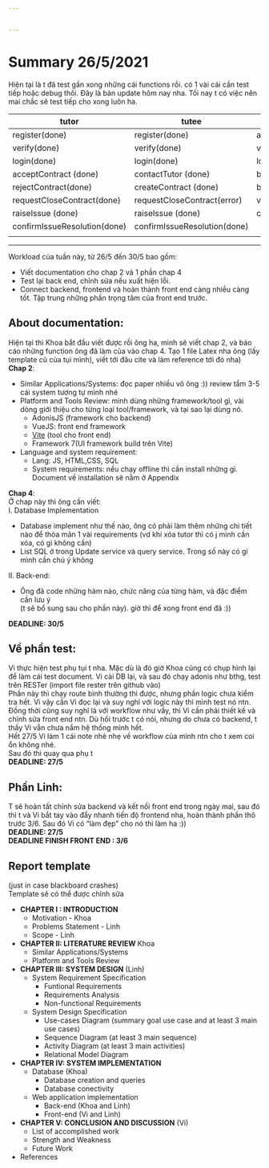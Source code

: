 ```yaml
---


---
```


<h1 id="summary-2652021">Summary 26/5/2021</h1>
<p>Hiện tại là t đã test gần xong những cái functions rồi. có 1 vài cái cần test tiếp hoặc debug thôi. Đây là bản update hôm nay nha. Tối nay t có việc nên mai chắc sẽ test tiếp cho xong luôn ha.</p>

<table>
<thead>
<tr>
<th>tutor</th>
<th>tutee</th>
<th>admin</th>
<th>contract</th>
<th>issue</th>
</tr>
</thead>
<tbody>
<tr>
<td>register(done)</td>
<td>register(done)</td>
<td>addNewAdmin(done)</td>
<td>updateContractCloseExpiration</td>
<td>updateIssueOpenExpiration</td>
</tr>
<tr>
<td>verify(done)</td>
<td>verify(done)</td>
<td>verify(done)</td>
<td></td>
<td>closeIssue</td>
</tr>
<tr>
<td>login(done)</td>
<td>login(done)</td>
<td>login(done)</td>
<td></td>
<td></td>
</tr>
<tr>
<td>acceptContract  (done)</td>
<td>contactTutor (done)</td>
<td>banVerifiedTutor(done)</td>
<td></td>
<td></td>
</tr>
<tr>
<td>rejectContract(done)</td>
<td>createContract (done)</td>
<td>banTutee(done)</td>
<td></td>
<td></td>
</tr>
<tr>
<td>requestCloseContract(done)</td>
<td>requestCloseContract(error)</td>
<td>verifyTutorRegistration(done)</td>
<td></td>
<td></td>
</tr>
<tr>
<td>raiseIssue (done)</td>
<td>raiseIssue (done)</td>
<td>createIssueResolution(done)</td>
<td></td>
<td></td>
</tr>
<tr>
<td>confirmIssueResolution(done)</td>
<td>confirmIssueResolution(done)</td>
<td></td>
<td></td>
<td></td>
</tr>
<tr>
<td></td>
<td></td>
<td></td>
<td></td>
<td></td>
</tr>
</tbody>
</table><hr>
<p>Workload của tuần này, từ 26/5 đến 30/5 bao gồm:</p>
<ul>
<li>Viết documentation cho chap 2 và 1 phần chap 4</li>
<li>Test lại back end, chỉnh sửa nếu xuất hiện lỗi.</li>
<li>Connect backend, frontend và hoàn thành front end càng nhiều càng tốt. Tập trung những phần trọng tâm của front end trước.</li>
</ul>
<h2 id="about-documentation">About documentation:</h2>
<p>Hiện tại thì Khoa bắt đầu viết được rồi ông ha, mình sẽ viết chap 2, và báo cáo những function ông đã làm của vào chap 4. Tạo 1 file Latex nha ông (lấy template cũ của tụi mình), viết tới đâu cite và làm reference tới đó nha)<br>
<strong>Chap 2</strong>:</p>
<ul>
<li>Similar Applications/Systems: đọc paper nhiều vô ông :)) review tầm 3-5 cái system tương tự mình nhé</li>
<li>Platform and Tools Review: mình dùng những framework/tool gì, vài dòng giới thiệu cho từng loại tool/framework, và tại sao lại dùng nó.
<ul>
<li>AdonisJS (framework cho backend)</li>
<li>VueJS: front end framework</li>
<li><a href="https://vitejs.dev/guide/why.html#slow-server-start">Vite</a> (tool cho front end)</li>
<li>Framework 7(UI framework build trên Vite)</li>
</ul>
</li>
<li>Language and system requirement:
<ul>
<li>Lang: JS, HTML,CSS, SQL</li>
<li>System requirements: nếu chạy offline thì cần install những gì. Document về installation sẽ nằm ở Appendix</li>
</ul>
</li>
</ul>
<p><strong>Chap 4</strong>:<br>
Ở chap này thì ông cần viết:<br>
I. Database Implementation</p>
<ul>
<li>Database implement như thế nào, ông có phải làm thêm những chi tiết nào để thỏa mãn 1 vài requirements (vd khi xóa tutor thì có j mình cần xóa, có gì không cần)</li>
<li>List SQL ở trong Update service và query service. Trong số này có gì mình cần chú ý không</li>
</ul>
<p>II. Back-end:</p>
<ul>
<li>Ông đã code những hàm nào, chức năng của từng hàm, và đặc điểm cần lưu ý<br>
(t sẽ bổ sung sau cho phần này). giờ thì để xong front end đã :))</li>
</ul>
<p><strong>DEADLINE: 30/5</strong></p>
<h2 id="về-phần-test">Về phần test:</h2>
<p>Vi thực hiện test phụ tụi t nha. Mặc dù là đó giờ Khoa cũng có chụp hình lại để làm cái test document. Vi cài DB lại, và sau đó chạy adonis như bthg, test trên RESTer (import file rester trên github vào)<br>
Phần này thì chạy route bình thường thì được, nhưng phần logic chưa kiểm tra hết. Vì vậy cần Vi đọc lại và suy nghĩ với logic này thì mình test nó ntn. Đồng thời cũng suy nghĩ là với workflow như vầy, thì Vi cần phải thiết kế và chỉnh sửa front end ntn. Dù hồi trước t có nói, nhưng do chưa có backend, t thấy Vi vẫn chưa nắm hệ thống mình hết.<br>
Hết 27/5 Vi làm 1 cái note nhè nhẹ về workflow của mình ntn cho t xem coi ổn không nhé.<br>
Sau đó thì quay qua phụ t<br>
<strong>DEADLINE: 27/5</strong></p>
<h2 id="phần-linh">Phần Linh:</h2>
<p>T sẽ hoàn tất chỉnh sửa backend và kết nối front end trong ngày mai, sau đó thì t và Vi bắt tay vào đẩy nhanh tiến độ frontend nha, hoàn thành phần thô trước  3/6. Sau đó Vi có “làm đẹp” cho nó thì làm ha :))<br>
<strong>DEADLINE: 27/5</strong><br>
<strong>DEADLINE FINISH FRONT END : 3/6</strong></p>
<h2 id="report-template">Report template</h2>
<p>(just in case blackboard crashes)<br>
Template sẽ có thể được chỉnh sửa</p>
<ul>
<li><strong>CHAPTER I : INTRODUCTION</strong>
<ul>
<li>Motivation  - Khoa</li>
<li>Problems Statement - Linh</li>
<li>Scope - Linh</li>
</ul>
</li>
<li><strong>CHAPTER II: LITERATURE REVIEW</strong> Khoa
<ul>
<li>Similar Applications/Systems</li>
<li>Platform and Tools Review</li>
</ul>
</li>
<li><strong>CHAPTER III: SYSTEM DESIGN</strong> (Linh)
<ul>
<li>System Requirement Specification
<ul>
<li>Funtional Requirements</li>
<li>Requirements Analysis</li>
<li>Non-functional Requirements</li>
</ul>
</li>
<li>System Design Specification
<ul>
<li>Use-cases Diagram (summary goal use case and at least 3 main use cases)</li>
<li>Sequence Diagram (at least 3 main sequence)</li>
<li>Activity Diagram (at least 3 main activities)</li>
<li>Relational Model Diagram</li>
</ul>
</li>
</ul>
</li>
<li><strong>CHAPTER IV: SYSTEM IMPLEMENTATION</strong>
<ul>
<li>Database (Khoa)
<ul>
<li>Database creation and queries</li>
<li>Database conectivity</li>
</ul>
</li>
<li>Web application implementation
<ul>
<li>Back-end (Khoa and Linh)</li>
<li>Front-end (Vi and Linh)</li>
</ul>
</li>
</ul>
</li>
<li><strong>CHAPTER V: CONCLUSION AND DISCUSSION</strong> (Vi)
<ul>
<li>List of accomplished work</li>
<li>Strength and Weakness</li>
<li>Future Work</li>
</ul>
</li>
<li>References</li>
</ul>

